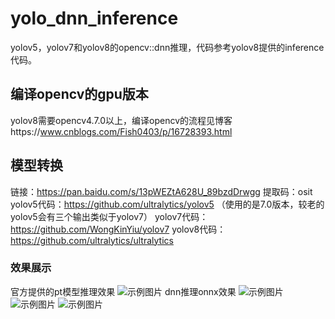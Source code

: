 # yolo_dnn_inference
yolov5，yolov7和yolov8的opencv::dnn推理，代码参考yolov8提供的inference代码。
## 编译opencv的gpu版本
yolov8需要opencv4.7.0以上，编译opencv的流程见博客https://www.cnblogs.com/Fish0403/p/16728393.html
## 模型转换
链接：https://pan.baidu.com/s/13pWEZtA628U_89bzdDrwgg 
提取码：osit
yolov5代码：https://github.com/ultralytics/yolov5 （使用的是7.0版本，较老的yolov5会有三个输出类似于yolov7）
yolov7代码：https://github.com/WongKinYiu/yolov7
yolov8代码：https://github.com/ultralytics/ultralytics
### 效果展示
官方提供的pt模型推理效果
![示例图片](F:/pythonProject/yolov7-main/runs/detect/exp2/bus.jpg)
dnn推理onnx效果
![示例图片](results/yolov5.jpg)
![示例图片](results/yolov7.jpg)
![示例图片](results/yolov8.jpg)
